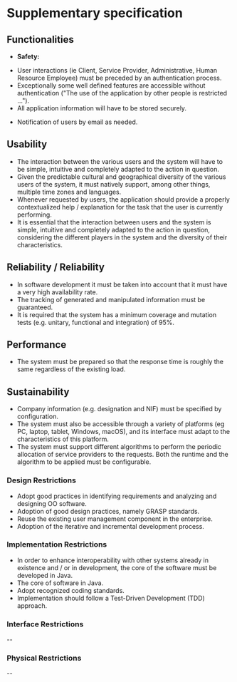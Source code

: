 # Supplementary specification

## Functionalities

-  **Safety:**
* User interactions (ie Client, Service Provider, Administrative, Human Resource Employee) must be preceded by an authentication process.
* Exceptionally some well defined features are accessible without authentication ("The use of the application by other people is restricted ...").
* All application information will have to be stored securely.
- Notification of users by email as needed.

## Usability

* The interaction between the various users and the system will have to be simple, intuitive and completely adapted to the action in question.
* Given the predictable cultural and geographical diversity of the various users of the system, it must natively support, among other things, multiple time zones and languages.
* Whenever requested by users, the application should provide a properly contextualized help / explanation for the task that the user is currently performing.
* It is essential that the interaction between users and the system is simple, intuitive and completely adapted to the action in question, considering the different players in the system and the diversity of their characteristics.

## Reliability / Reliability

* In software development it must be taken into account that it must have a very high availability rate.
* The tracking of generated and manipulated information must be guaranteed.
* It is required that the system has a minimum coverage and mutation tests (e.g. unitary, functional and integration) of 95%.

## Performance

* The system must be prepared so that the response time is roughly the same regardless of the existing load.

## Sustainability

* Company information (e.g. designation and NIF) must be specified by configuration.
* The system must also be accessible through a variety of platforms (eg PC, laptop, tablet, Windows, macOS), and its interface must adapt to the characteristics of this platform.
* The system must support different algorithms to perform the periodic allocation of service providers to the requests. Both the runtime and the algorithm to be applied must be configurable.

### Design Restrictions

* Adopt good practices in identifying requirements and analyzing and designing OO software.
* Adoption of good design practices, namely GRASP standards.
* Reuse the existing user management component in the enterprise.
* Adoption of the iterative and incremental development process.


### Implementation Restrictions

* In order to enhance interoperability with other systems already in existence and / or in development, the core of the software must be developed in Java.
* The core of software in Java.
* Adopt recognized coding standards.
* Implementation should follow a Test-Driven Development (TDD) approach.

### Interface Restrictions

--

### Physical Restrictions

--
